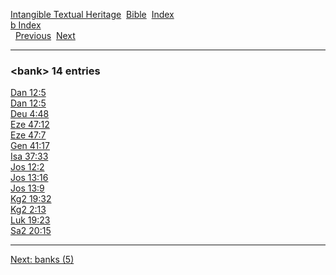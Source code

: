 [Intangible Textual Heritage](../../index)  [Bible](../index) 
[Index](index)   
[b Index](_b_)  
  [Previous](c01047)  [Next](c01049) 

------------------------------------------------------------------------

### &lt;bank&gt; 14 entries

[Dan 12:5](../kjv/dan012.htm#005)  
[Dan 12:5](../kjv/dan012.htm#005)  
[Deu 4:48](../kjv/deu004.htm#048)  
[Eze 47:12](../kjv/eze047.htm#012)  
[Eze 47:7](../kjv/eze047.htm#007)  
[Gen 41:17](../kjv/gen041.htm#017)  
[Isa 37:33](../kjv/isa037.htm#033)  
[Jos 12:2](../kjv/jos012.htm#002)  
[Jos 13:16](../kjv/jos013.htm#016)  
[Jos 13:9](../kjv/jos013.htm#009)  
[Kg2 19:32](../kjv/kg2019.htm#032)  
[Kg2 2:13](../kjv/kg2002.htm#013)  
[Luk 19:23](../kjv/luk019.htm#023)  
[Sa2 20:15](../kjv/sa2020.htm#015)  

------------------------------------------------------------------------

[Next: banks (5)](c01049)
